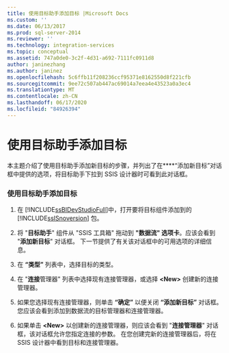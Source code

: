 ```yaml
---
title: 使用目标助手添加目标 |Microsoft Docs
ms.custom: ''
ms.date: 06/13/2017
ms.prod: sql-server-2014
ms.reviewer: ''
ms.technology: integration-services
ms.topic: conceptual
ms.assetid: 747a0de0-3c2f-4d31-a692-7111fc0911d8
author: janinezhang
ms.author: janinez
ms.openlocfilehash: 5c6ffb11f208236ccf95371e8162550d8f221cfb
ms.sourcegitcommit: 9ee72c507ab447ac69014a7eea4e43523a0a3ec4
ms.translationtype: MT
ms.contentlocale: zh-CN
ms.lasthandoff: 06/17/2020
ms.locfileid: "84926394"
---
```

# <a name="add-a-destination-using-destination-assistant"></a>使用目标助手添加目标
  本主题介绍了使用目标助手添加新目标的步骤，并列出了在****“添加新目标”对话框中提供的选项，将目标助手下拉到 SSIS 设计器时可看到此对话框。  
  
### <a name="to-use-destination-assistant-to-add-a-destination"></a>使用目标助手添加目标  
  
1.  在 [!INCLUDE[ssBIDevStudioFull](../includes/ssbidevstudiofull-md.md)]中，打开要将目标组件添加到的 [!INCLUDE[ssISnoversion](../includes/ssisnoversion-md.md)] 包。  
  
2.  将 "**目标助手**" 组件从 "SSIS 工具箱" 拖动到 **"数据流" 选项卡**。应该会看到 "**添加新目标**" 对话框。 下一节提供了有关该对话框中的可用选项的详细信息。  
  
3.  在 **“类型”** 列表中，选择目标的类型。  
  
4.  在 "**连接**管理器" 列表中选择现有连接管理器，或选择 **\<New>** 创建新的连接管理器。  
  
5.  如果您选择现有连接管理器，则单击 **“确定”** 以便关闭 **“添加新目标”** 对话框。 您应该会看到添加到数据流的目标管理器和连接管理器。  
  
6.  如果单击 **\<New>** 以创建新的连接管理器，则应该会看到 "**连接管理器**" 对话框，该对话框允许您指定连接的参数。 在您创建完新的连接管理器后，将在 SSIS 设计器中看到目标和连接管理器。  
  
  
